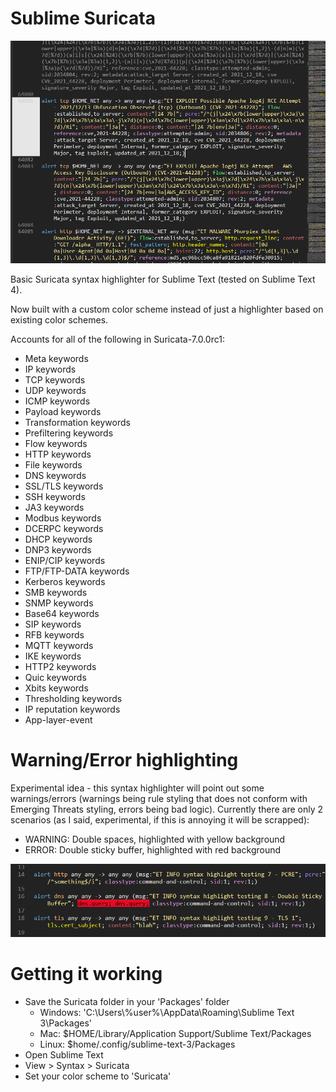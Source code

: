 # Sublime Suricata

![Alt text](/showcase.png)

Basic Suricata syntax highlighter for Sublime Text (tested on Sublime Text 4).

Now built with a custom color scheme instead of just a highlighter based on existing color schemes.

Accounts for all of the following in Suricata-7.0.0rc1:
- Meta keywords
- IP keywords
- TCP keywords
- UDP keywords
- ICMP keywords
- Payload keywords
- Transformation keywords
- Prefiltering keywords
- Flow keywords
- HTTP keywords
- File keywords
- DNS keywords
- SSL/TLS keywords
- SSH keywords
- JA3 keywords
- Modbus keywords
- DCERPC keywords
- DHCP keywords
- DNP3 keywords
- ENIP/CIP keywords
- FTP/FTP-DATA keywords
- Kerberos keywords
- SMB keywords
- SNMP keywords
- Base64 keywords
- SIP keywords
- RFB keywords
- MQTT keywords
- IKE keywords
- HTTP2 keywords
- Quic keywords
- Xbits keywords
- Thresholding keywords
- IP reputation keywords
- App-layer-event

# Warning/Error highlighting
Experimental idea - this syntax highlighter will point out some warnings/errors (warnings being rule styling that does not conform with Emerging Threats styling, errors being bad logic).  Currently there are only 2 scenarios (as I said, experimental, if this is annoying it will be scrapped):
- WARNING: Double spaces, highlighted with yellow background
- ERROR: Double sticky buffer, highlighted with red background

![Alt text](/double_buffer.png)

# Getting it working
- Save the Suricata folder in your 'Packages' folder
  - Windows: 'C:\Users\\%user%\AppData\Roaming\Sublime Text 3\Packages'
  - Mac: $HOME/Library/Application Support/Sublime Text/Packages
  - Linux: $home/.config/sublime-text-3/Packages
- Open Sublime Text
- View > Syntax > Suricata
- Set your color scheme to 'Suricata'
